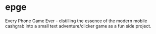 # epge
Every Phone Game Ever - distilling the essence of the modern mobile cashgrab into a small text adventure/clicker game as a fun side project.
